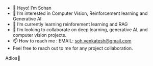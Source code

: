 - 👋 Heyo! I’m Sohan
- 👀 I’m interested in Computer Vision, Reinforcement learning and Generative AI
- 🌱 I’m currently learning reinforement learning and RAG
- 💞️ I’m looking to collaborate on deep learning, generative AI, and computer vision projects.
- 📫 How to reach me : EMAIL: soh.venkatesh@gmail.com 
- Feel free to reach out to me for any project collaboration.

Adios👋

<!---
sohv/sohv is a ✨ special ✨ repository because its `README.md` (this file) appears on your GitHub profile.
You can click the Preview link to take a look at your changes.
--->
